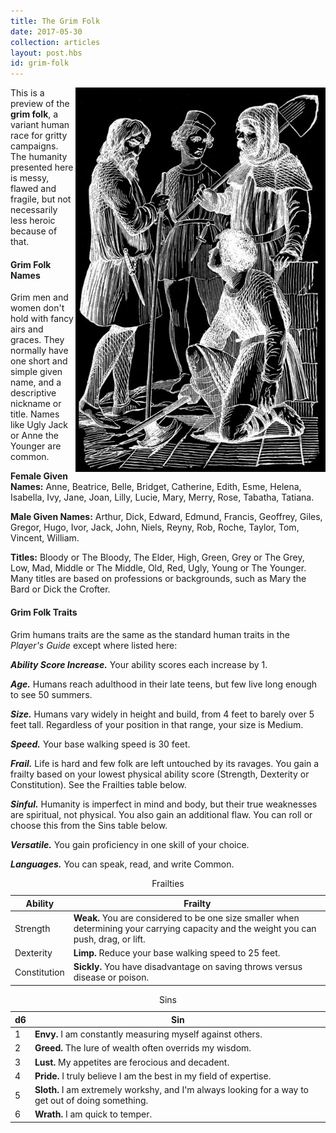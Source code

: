 ```yaml
---
title: The Grim Folk
date: 2017-05-30
collection: articles
layout: post.hbs
id: grim-folk
---
```

<img src="/images/grim-folk.jpg" style="max-width: 400px; float: right">

<p>This is a preview of the <strong>grim folk</strong>, a variant human race for gritty campaigns. The humanity presented here is messy, flawed and fragile, but not necessarily less heroic because of that.</p>

<h4>Grim Folk Names</h4>

<p>Grim men and women don't hold with fancy airs and graces. They normally have one short and simple given name, and a descriptive nickname or title. Names like Ugly Jack or Anne the Younger are common.</p>

<p><strong>Female Given Names:</strong> Anne, Beatrice, Belle, Bridget, Catherine, Edith, Esme, Helena, Isabella, Ivy, Jane, Joan,  Lilly, Lucie, Mary, Merry, Rose, Tabatha, Tatiana.</p>

<p><strong>Male Given Names:</strong> Arthur, Dick, Edward, Edmund, Francis, Geoffrey, Giles, Gregor, Hugo, Ivor, Jack, John, Niels, Reyny, Rob, Roche, Taylor, Tom, Vincent, William.</p>

<p><strong>Titles:</strong> Bloody or The Bloody, The Elder, High, Green, Grey or The Grey, Low, Mad, Middle or The Middle, Old, Red, Ugly, Young or The Younger.  Many titles are based on professions or backgrounds, such as Mary the Bard or Dick the Crofter.</p>

<!--
  Detect Balance Score: 18

  ALl ASI +1: 18
  Frailty: -2
  Sin: -1
  Versatile: +3
 -->
<h4>Grim Folk Traits</h4>

<p>Grim humans traits are the same as the standard human traits in the <em>Player's Guide</em> except where listed here:</p>

<p><em><strong>Ability Score Increase.</strong></em> Your ability scores each increase by 1.</p>

<p><em><strong>Age.</strong></em> Humans reach adulthood in their late teens, but few live long enough to see 50 summers.</p>

<p><em><strong>Size.</strong></em> Humans vary widely in height and build, from 4 feet to barely over 5 feet tall. Regardless of your position in that range, your size is Medium.</p>

<p><em><strong>Speed.</strong></em> Your base walking speed is 30 feet.</p>

<p><em><strong>Frail.</strong></em> Life is hard and few folk are left untouched by its ravages. You gain a frailty based on your lowest physical ability score (Strength, Dexterity or Constitution). See the Frailties table below.</p>

<p><em><strong>Sinful.</strong></em> Humanity is imperfect in mind and body, but their true weaknesses are spiritual, not physical. You also gain an additional flaw. You can roll or choose this from the Sins table below.</p>

<p><em><strong>Versatile.</strong></em> You gain proficiency in one skill of your choice.</p>

<p><em><strong>Languages.</strong></em> You can speak, read, and write Common.</p>

<table>
  <caption>Frailties</caption>
  <thead>
    <tr>
      <th>Ability</th>
      <th>Frailty</th>
    </tr>
  </thead>
  <tbody>
    <tr>
      <td>Strength</td>
      <td><strong>Weak.</strong> You are considered to be one size smaller when determining your carrying capacity and the weight you can push, drag, or lift.</td>
    </tr>
    <tr>
      <td>Dexterity</td>
      <td><strong>Limp.</strong> Reduce your base walking speed to 25 feet.</td>
    </tr>
    <tr>
      <td>Constitution</td>
      <td><strong>Sickly.</strong> You have disadvantage on saving throws versus disease or poison.</td>
    </tr>
  </tbody>
</table>

<table>
  <caption>Sins</caption>
  <thead>
    <tr>
      <th class="number">d6</th>
      <th>Sin</th>
    </tr>
  </thead>
  <tbody>
    <tr>
      <td class="number">1</td>
      <td><strong>Envy.</strong> I am constantly measuring myself against others.</td>
    </tr>
    <tr>
      <td class="number">2</td>
      <td><strong>Greed.</strong> The lure of wealth often overrids my wisdom.</td>
    </tr>
    <tr>
      <td class="number">3</td>
      <td><strong>Lust.</strong> My appetites are ferocious and decadent.</td>
    </tr>
    <tr>
      <td class="number">4</td>
      <td><strong>Pride.</strong> I truly believe I am the best in my field of expertise.</td>
    </tr>
    <tr>
      <td class="number">5</td>
      <td><strong>Sloth.</strong> I am extremely workshy, and I'm always looking for a way to get out of doing something.</td>
    </tr>
    <tr>
      <td class="number">6</td>
      <td><strong>Wrath.</strong> I am quick to temper.</td>
    </tr>
  </tbody>

</table>
